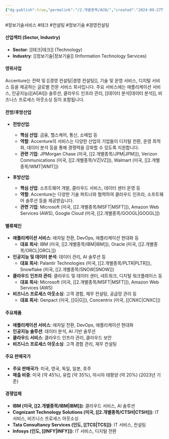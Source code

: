 ```yaml
---
{"dg-publish":true,"permalink":"/2.개별종목/ACN/","created":"2024-09-27T18:38:19.778+09:00","updated":"2025-07-29T21:37:04.252+09:00"}
---
```


#정보기술서비스 #테크 #컨설팅 #정보기술 #경영컨설팅


#### 산업섹터 (Sector, Industry)

- **Sector**: [[테크\|테크]] (Technology)
- **Industry**: [[정보기술\|정보기술]] (Information Technology Services)

#### 영위사업

Accenture는 전략 및 [[경영 컨설팅\|경영 컨설팅]], 기술 및 운영 서비스, 디지털 서비스 등을 제공하는 글로벌 전문 서비스 회사입니다. 주요 서비스에는 애플리케이션 서비스, 인공지능([[AI\|AI]]) 솔루션, 클라우드 인프라 관리, [[데이터 분석\|데이터 분석]], 비즈니스 프로세스 아웃소싱 등이 포함됩니다.

#### 전방/후방산업

- **전방산업**:
    - **핵심 산업**: 금융, 헬스케어, 통신, 소매업 등
    - **역할**: Accenture의 서비스는 다양한 산업의 기업들이 디지털 전환, 운영 최적화, 데이터 분석 등을 통해 경쟁력을 강화할 수 있도록 지원합니다.
    - **관련 기업**: JPMorgan Chase (미국, [[2.개별종목/JPM\|JPM]]), Verizon Communications (미국, [[2.개별종목/VZ\|VZ]]), Walmart (미국, [[2.개별종목/WMT\|WMT]])
      
- **후방산업**:
    - **핵심 산업**: 소프트웨어 개발, 클라우드 서비스, 데이터 센터 운영 등
    - **역할**: Accenture는 다양한 기술 파트너와 협력하여 클라우드 인프라, 소프트웨어 솔루션 등을 제공받습니다.
    - **관련 기업**: Microsoft (미국, [[2.개별종목/MSFT\|MSFT]]), Amazon Web Services (AWS), Google Cloud (미국, [[2.개별종목/GOOGL\|GOOGL]])

#### 밸류체인

- **애플리케이션 서비스**: 애자일 전환, DevOps, 애플리케이션 현대화 등
    - **대표 회사**: IBM (미국, [[2.개별종목/IBM\|IBM]]), Oracle (미국, [[2.개별종목/ORCL\|ORCL]])
- **인공지능 및 데이터 분석**: 데이터 관리, AI 솔루션 등
    - **대표 회사**: Palantir Technologies (미국, [[2.개별종목/PLTR\|PLTR]]), Snowflake (미국, [[2.개별종목/SNOW\|SNOW]])
- **클라우드 인프라 관리**: 클라우드 및 데이터 센터, 네트워크, 디지털 워크플레이스 등
    - **대표 회사**: Microsoft (미국, [[2.개별종목/MSFT\|MSFT]]), Amazon Web Services (AWS)
- **비즈니스 프로세스 아웃소싱**: 고객 경험, 재무 컨설팅, 공급망 관리 등
    - **대표 회사**: Genpact (미국, [[G\|G]]), Concentrix (미국, [[CNXC\|CNXC]])

#### 주요제품

- **애플리케이션 서비스**: 애자일 전환, DevOps, 애플리케이션 현대화
- **인공지능 솔루션**: 데이터 분석, AI 기반 솔루션
- **클라우드 서비스**: 클라우드 인프라 관리, 클라우드 보안
- **비즈니스 프로세스 아웃소싱**: 고객 경험 관리, 재무 컨설팅

#### 주요 판매국가

- **주요 판매국가**: 미국, 영국, 독일, 일본, 호주
- **매출 비중**: 미국 (약 45%), 유럽 (약 35%), 아시아 태평양 (약 20%) (2023년 기준)

#### 경쟁업체

- **IBM (미국, [[2.개별종목/IBM\|IBM]])**: 클라우드 서비스, AI 솔루션
- **Cognizant Technology Solutions (미국, [[2.개별종목/CTSH\|CTSH]])**: IT 서비스, 비즈니스 프로세스 아웃소싱
- **Tata Consultancy Services (인도, [[TCS\|TCS]])**: IT 서비스, 컨설팅
- **Infosys (인도, [[INFY\|INFY]])**: IT 서비스, 디지털 전환